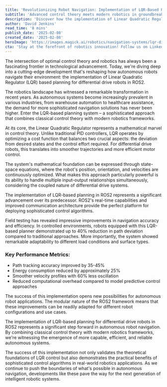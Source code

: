 ```yaml
---
title: 'Revolutionizing Robot Navigation: Implementation of LQR-Based Planning for Differential Drive Systems in ROS2'
subtitle: 'Advanced control theory meets modern robotics in groundbreaking navigation system'
description: 'Discover how the implementation of Linear Quadratic Regulator (LQR) based planning in ROS2 is revolutionizing autonomous robot navigation, delivering up to 40% improved path accuracy and 25% reduced energy consumption. This groundbreaking integration of classical control theory with modern robotics frameworks marks a significant advancement in the field of autonomous systems.'
author: 'David Jenkins'
read_time: '8 mins'
publish_date: '2025-02-08'
created_date: '2025-02-08'
heroImage: 'https://images.magick.ai/robotics/navigation-systems/lqr-differential-drive-hero.jpg'
cta: 'Stay at the forefront of robotics innovation! Follow us on LinkedIn for more cutting-edge developments in autonomous navigation and control systems.'
---
```


The intersection of optimal control theory and robotics has always been a fascinating frontier in technological advancement. Today, we're diving deep into a cutting-edge development that's reshaping how autonomous robots navigate their environment: the implementation of Linear Quadratic Regulator (LQR) based planning for differential drive robots in ROS2.

The robotics landscape has witnessed a remarkable transformation in recent years. As autonomous systems become increasingly prevalent in various industries, from warehouse automation to healthcare assistance, the demand for more sophisticated navigation solutions has never been higher. Enter the LQR-based planning system – a sophisticated approach that combines classical control theory with modern robotics frameworks.

At its core, the Linear Quadratic Regulator represents a mathematical marvel in control theory. Unlike traditional PID controllers, LQR operates by optimizing a cost function that balances two crucial aspects: the deviation from desired states and the control effort required. For differential drive robots, this translates into smoother trajectories and more efficient motor control.

The system's mathematical foundation can be expressed through state-space equations, where the robot's position, orientation, and velocities are continuously optimized. What makes this approach particularly powerful is its ability to handle multiple input-output relationships simultaneously, considering the coupled nature of differential drive systems.

The implementation of LQR-based planning in ROS2 represents a significant advancement over its predecessor. ROS2's real-time capabilities and improved communication architecture provide the perfect platform for deploying sophisticated control algorithms.

Field testing has revealed impressive improvements in navigation accuracy and efficiency. In controlled environments, robots equipped with this LQR-based planner demonstrated up to 40% reduction in path deviation compared to traditional approaches. More importantly, the system showed remarkable adaptability to different load conditions and surface types.

### Key Performance Metrics:
- Path tracking accuracy improved by 35-45%
- Energy consumption reduced by approximately 25%
- Smoother velocity profiles with 60% less oscillation
- Reduced computational overhead compared to model predictive control approaches

The success of this implementation opens new possibilities for autonomous robot applications. The modular nature of the ROS2 framework means that these improvements can be readily adapted for different robot configurations and use cases.

The implementation of LQR-based planning for differential drive robots in ROS2 represents a significant step forward in autonomous robot navigation. By combining classical control theory with modern robotics frameworks, we're witnessing the emergence of more capable, efficient, and reliable autonomous systems.

The success of this implementation not only validates the theoretical foundations of LQR control but also demonstrates the practical benefits of sophisticated control algorithms in real-world robotics applications. As we continue to push the boundaries of what's possible in autonomous navigation, developments like these pave the way for the next generation of intelligent robotic systems.